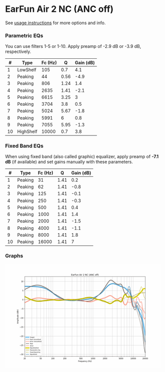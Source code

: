 # EarFun Air 2 NC (ANC off)
See [usage instructions](https://github.com/jaakkopasanen/AutoEq#usage) for more options and info.

### Parametric EQs
You can use filters 1-5 or 1-10. Apply preamp of -2.9 dB or -3.9 dB, respectively.

|   # | Type      |   Fc (Hz) |    Q |   Gain (dB) |
|-----|-----------|-----------|------|-------------|
|   1 | LowShelf  |       105 | 0.7  |         4.1 |
|   2 | Peaking   |        44 | 0.56 |        -4.9 |
|   3 | Peaking   |       806 | 1.24 |         1.4 |
|   4 | Peaking   |      2635 | 1.41 |        -2.1 |
|   5 | Peaking   |      6615 | 3.25 |         3   |
|   6 | Peaking   |      3704 | 3.8  |         0.5 |
|   7 | Peaking   |      5024 | 5.67 |        -1.8 |
|   8 | Peaking   |      5991 | 6    |         0.8 |
|   9 | Peaking   |      7055 | 5.95 |        -1.3 |
|  10 | HighShelf |     10000 | 0.7  |         3.8 |

### Fixed Band EQs
When using fixed band (also called graphic) equalizer, apply preamp of **-7.1 dB** (if available) and set gains manually with these parameters.

|   # | Type    |   Fc (Hz) |    Q |   Gain (dB) |
|-----|---------|-----------|------|-------------|
|   1 | Peaking |        31 | 1.41 |         0.2 |
|   2 | Peaking |        62 | 1.41 |        -0.8 |
|   3 | Peaking |       125 | 1.41 |        -0.1 |
|   4 | Peaking |       250 | 1.41 |        -0.3 |
|   5 | Peaking |       500 | 1.41 |         0.4 |
|   6 | Peaking |      1000 | 1.41 |         1.4 |
|   7 | Peaking |      2000 | 1.41 |        -1.5 |
|   8 | Peaking |      4000 | 1.41 |        -1.1 |
|   9 | Peaking |      8000 | 1.41 |         1.8 |
|  10 | Peaking |     16000 | 1.41 |         7   |

### Graphs
![](./EarFun%20Air%202%20NC%20(ANC%20off).png)
